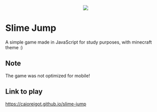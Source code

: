 <div align="center">
  <a href="https://caioreigot.github.io/slime-jump" rel="nofollow">
  <img src="https://user-images.githubusercontent.com/62410044/91373511-f1029d80-e7ec-11ea-9c35-e7c96331925b.gif">
  </a>
</div>

# Slime Jump
A simple game made in JavaScript for study purposes, with minecraft theme :)

## Note
The game was not optimized for mobile!

## Link to play
https://caioreigot.github.io/slime-jump
